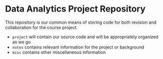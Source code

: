 # Data Analytics Project Repository

This repository is our common means of storing code for both revision and collaboration for the course project.

- `project` will contain our source code and will be appropriately organized as we go
- `notes` contains relevant information for the project or background
- `misc` contains other miscellaneous information
